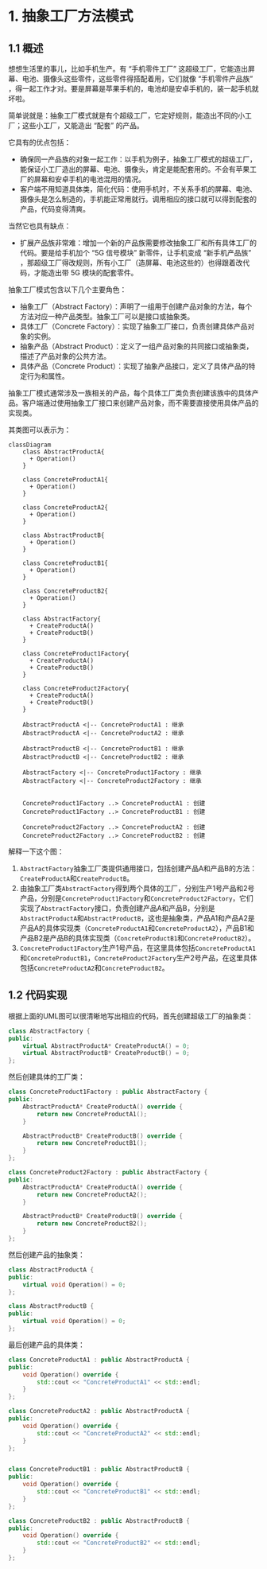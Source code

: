# 1. 抽象工厂方法模式

## 1.1 概述

想想生活里的事儿，比如手机生产。有 “手机零件工厂” 这超级工厂，它能造出屏幕、电池、摄像头这些零件，这些零件得搭配着用，它们就像 “手机零件产品族” ，得一起工作才对。要是屏幕是苹果手机的，电池却是安卓手机的，装一起手机就坏啦。

简单说就是：抽象工厂模式就是有个超级工厂，它定好规则，能造出不同的小工厂；这些小工厂，又能造出 “配套” 的产品。

它具有的优点包括：
+ 确保同一产品族的对象一起工作：以手机为例子，抽象工厂模式的超级工厂，能保证小工厂造出的屏幕、电池、摄像头，肯定是能配套用的。不会有苹果工厂的屏幕和安卓手机的电池混用的情况。
+ 客户端不用知道具体类，简化代码：使用手机时，不关系手机的屏幕、电池、摄像头是怎么制造的，手机能正常用就行。调用相应的接口就可以得到配套的产品，代码变得清爽。

当然它也具有缺点：
+ 扩展产品族非常难：增加一个新的产品族需要修改抽象工厂和所有具体工厂的代码。要是给手机加个 “5G 信号模块” 新零件，让手机变成 “新手机产品族” ，那超级工厂得改规则，所有小工厂（造屏幕、电池这些的）也得跟着改代码，才能造出带 5G 模块的配套零件。


抽象工厂模式包含以下几个主要角色：

+ 抽象工厂（Abstract Factory）：声明了一组用于创建产品对象的方法，每个方法对应一种产品类型。抽象工厂可以是接口或抽象类。
+ 具体工厂（Concrete Factory）：实现了抽象工厂接口，负责创建具体产品对象的实例。
+ 抽象产品（Abstract Product）：定义了一组产品对象的共同接口或抽象类，描述了产品对象的公共方法。
+ 具体产品（Concrete Product）：实现了抽象产品接口，定义了具体产品的特定行为和属性。

抽象工厂模式通常涉及一族相关的产品，每个具体工厂类负责创建该族中的具体产品。客户端通过使用抽象工厂接口来创建产品对象，而不需要直接使用具体产品的实现类。

其类图可以表示为：


```mermaid
classDiagram
    class AbstractProductA{
      + Operation()
    }

    class ConcreteProductA1{
      + Operation()
    }

    class ConcreteProductA2{
      + Operation()
    }

    class AbstractProductB{
      + Operation()
    }

    class ConcreteProductB1{
      + Operation()
    }

    class ConcreteProductB2{
      + Operation()
    } 

    class AbstractFactory{
      + CreateProductA()
      + CreateProductB()
    }

    class ConcreteProduct1Factory{
      + CreateProductA()
      + CreateProductB()
    }

    class ConcreteProduct2Factory{
      + CreateProductA()
      + CreateProductB()
    }

    AbstractProductA <|-- ConcreteProductA1 : 继承
    AbstractProductA <|-- ConcreteProductA2 : 继承
    
    AbstractProductB <|-- ConcreteProductB1 : 继承
    AbstractProductB <|-- ConcreteProductB2 : 继承

    AbstractFactory <|-- ConcreteProduct1Factory : 继承
    AbstractFactory <|-- ConcreteProduct2Factory : 继承


    ConcreteProduct1Factory ..> ConcreteProductA1 : 创建
    ConcreteProduct1Factory ..> ConcreteProductB1 : 创建

    ConcreteProduct2Factory ..> ConcreteProductA2 : 创建
    ConcreteProduct2Factory ..> ConcreteProductB2 : 创建
```

解释一下这个图：
1. `AbstractFactory`抽象工厂类提供通用接口，包括创建产品A和产品B的方法：`CreateProductA`和`CreateProductB`。
2. 由抽象工厂类`AbstractFactory`得到两个具体的工厂，分别生产1号产品和2号产品，分别是`ConcreteProduct1Factory`和`ConcreteProduct2Factory`，它们实现了`AbstractFactory`接口，负责创建产品A和产品B，分别是`AbstractProductA`和`AbstractProductB`，这也是抽象类，产品A1和产品A2是产品A的具体实现类（`ConcreteProductA1`和`ConcreteProductA2`），产品B1和产品B2是产品B的具体实现类（`ConcreteProductB1`和`ConcreteProductB2`）。
3. `ConcreteProduct1Factory`生产1号产品，在这里具体包括`ConcreteProductA1`和`ConcreteProductB1`，`ConcreteProduct2Factory`生产2号产品，在这里具体包括`ConcreteProductA2`和`ConcreteProductB2`。

## 1.2 代码实现

根据上面的UML图可以很清晰地写出相应的代码，首先创建超级工厂的抽象类：

```cpp
class AbstractFactory {
public:
    virtual AbstractProductA* CreateProductA() = 0;
    virtual AbstractProductB* CreateProductB() = 0;
};
```

然后创建具体的工厂类：

```cpp
class ConcreteProduct1Factory : public AbstractFactory {
public:
    AbstractProductA* CreateProductA() override {
        return new ConcreteProductA1();
    }

    AbstractProductB* CreateProductB() override {
        return new ConcreteProductB1();
    }
};

class ConcreteProduct2Factory : public AbstractFactory {
public:
    AbstractProductA* CreateProductA() override {
        return new ConcreteProductA2();
    }

    AbstractProductB* CreateProductB() override {
        return new ConcreteProductB2();
    }
};
```

然后创建产品的抽象类：

```cpp
class AbstractProductA {
public:
    virtual void Operation() = 0;
};

class AbstractProductB {
public:
    virtual void Operation() = 0;
};
```

最后创建产品的具体类：

```cpp
class ConcreteProductA1 : public AbstractProductA {
public:
    void Operation() override {
        std::cout << "ConcreteProductA1" << std::endl;
    }
};

class ConcreteProductA2 : public AbstractProductA {
public:
    void Operation() override {
        std::cout << "ConcreteProductA2" << std::endl;
    }
};


class ConcreteProductB1 : public AbstractProductB {
public:
    void Operation() override {
        std::cout << "ConcreteProductB1" << std::endl;
    }
};  

class ConcreteProductB2 : public AbstractProductB {
public:
    void Operation() override {
        std::cout << "ConcreteProductB2" << std::endl;
    }
};
```






